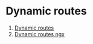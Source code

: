 # Dynamic routes

1. [Dynamic routes](https://github.com/jamesbrobb/dynamic-routes/tree/main/libraries/dynamic-routes)
2. [Dynamic routes ngx](https://github.com/jamesbrobb/dynamic-routes/tree/main/libraries/dynamic-routes-ngx)
